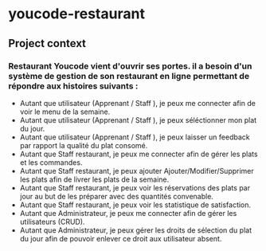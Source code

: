 # youcode-restaurant
## Project context
### Restaurant Youcode vient d'ouvrir ses portes. il a besoin d'un système de gestion de son restaurant en ligne permettant de répondre aux histoires suivants :

- Autant que utilisateur (Apprenant / Staff ), je peux me connecter afin de voir le menu de la semaine.
- Autant que utilisateur (Apprenant / Staff ), je peux séléctionner mon plat du jour.
- Autant que utilisateur (Apprenant / Staff ), je peux laisser un feedback par rapport la qualité du plat consomé.
- Autant que Staff restaurant, je peux me connecter afin de gérer les plats et les commandes.
- Autant que Staff restaurant, je peux ajouter Ajouter/Modifier/Supprimer les plats afin de livrer les plats de la semaine.
- Autant que Staff restaurant, je peux voir les réservations des plats par jour au but de les préparer avec des quantités convenable.
- Autant que Staff restaurant, je peux voir les statistique de satisfaction.
- Autant que Administrateur, je peux me connecter afin de gérer les utilisateurs (CRUD).
- Autant que Administrateur, je peux gérer les droits de sélection du plat du jour afin de pouvoir enlever ce droit aux utilisateur absent.
